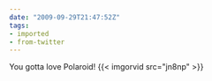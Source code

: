 ```yaml
---
date: "2009-09-29T21:47:52Z"
tags:
- imported
- from-twitter
---
```

You gotta love Polaroid\! {{< imgorvid src="jn8np" >}}
